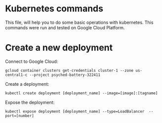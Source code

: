 # Kubernetes commands

This file, will help you to do some basic operations with kubernetes. This commands were run and tested on Google Cloud Platform.

# Create a new deployment

Connect to Google Cloud:

    gcloud container clusters get-credentials cluster-1 --zone us-central1-c --project psyched-battery-322411
Create a deployment:

    kubectl create deployment [deployment_name] --image=[image]:[tagname]
Expose the deployment:

    kubectl expose deployment [deployment_name] --type=LoadBalancer  --port=[number]

